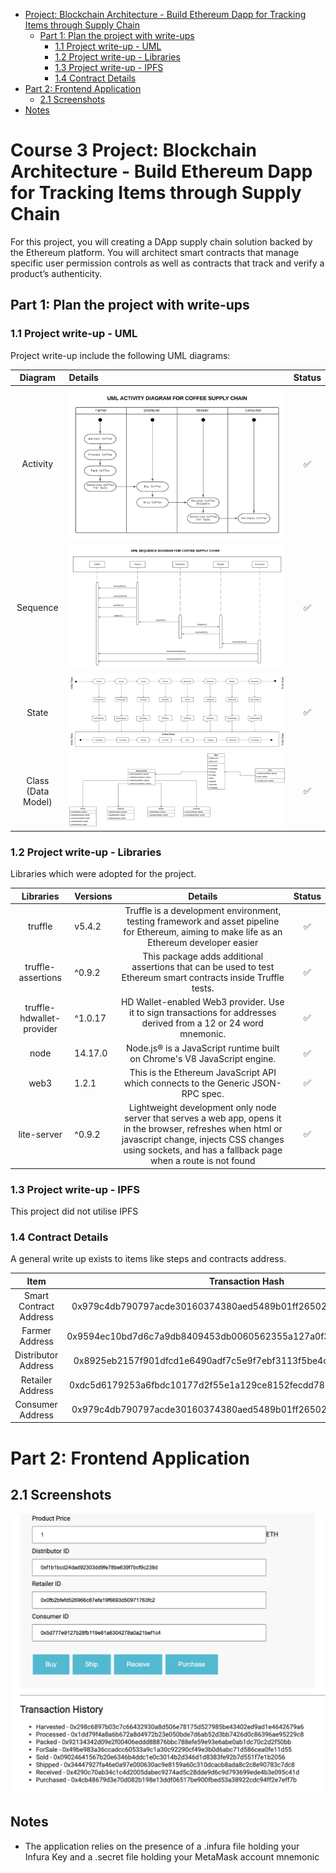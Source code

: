 - [Project: Blockchain Architecture - Build Ethereum Dapp for Tracking Items through Supply Chain](#course-3-project-blockchain-architecture---build-ethereum-dapp-for-tracking-items-through-supply-chain)
  - [Part 1: Plan the project with write-ups](#part-1-plan-the-project-with-write-ups)
    - [1.1 Project write-up - UML](#11-project-write-up---uml)
    - [1.2 Project write-up - Libraries](#12-project-write-up---libraries)
    - [1.3 Project write-up - IPFS](#13-project-write-up---ipfs)
    - [1.4 Contract Details](#14-contract-details)
- [Part 2: Frontend Application](#frontend)
  - [2.1 Screenshots](#frontend-screenshots)
- [Notes](#notes)

# Course 3 Project: Blockchain Architecture - Build Ethereum Dapp for Tracking Items through Supply Chain

For this project, you will creating a DApp supply chain solution backed by the Ethereum platform. You will architect smart contracts that manage specific user permission controls as well as contracts that track and verify a product’s authenticity.

## Part 1: Plan the project with write-ups

### 1.1 Project write-up - UML

Project write-up include the following UML diagrams:

|        Diagram        | Details                       | Status |
| :-------------------: | :---------------------------- | :----: |
|       Activity        | ![](uml/activity_diagram.png) |   ✅   |
|       Sequence        | ![](uml/sequence_diagram.png) |   ✅   |
|         State         | ![](uml/state_diagram.png)    |   ✅   |
| Class<br>(Data Model) | ![](uml/class_diagram.png)    |   ✅   |

### 1.2 Project write-up - Libraries

Libraries which were adopted for the project.

|         Libraries         | Versions |                                                                                                         Details                                                                                                         | Status |
| :-----------------------: | :------- | :---------------------------------------------------------------------------------------------------------------------------------------------------------------------------------------------------------------------: | :----: |
|          truffle          | v5.4.2   |                                      Truffle is a development environment, testing framework and asset pipeline for Ethereum, aiming to make life as an Ethereum developer easier                                       |   ✅   |
|    truffle-assertions     | ^0.9.2   |                                                     This package adds additional assertions that can be used to test Ethereum smart contracts inside Truffle tests.                                                     |   ✅   |
| truffle-hdwallet-provider | ^1.0.17  |                                                    HD Wallet-enabled Web3 provider. Use it to sign transactions for addresses derived from a 12 or 24 word mnemonic.                                                    |   ✅   |
|           node            | 14.17.0  |                                                                        Node.js® is a JavaScript runtime built on Chrome's V8 JavaScript engine.                                                                         |   ✅   |
|           web3            | 1.2.1    |                                                                    This is the Ethereum JavaScript API which connects to the Generic JSON-RPC spec.                                                                     |   ✅   |
|        lite-server        | ^0.9.2   | Lightweight development only node server that serves a web app, opens it in the browser, refreshes when html or javascript change, injects CSS changes using sockets, and has a fallback page when a route is not found |   ✅   |

### 1.3 Project write-up - IPFS

This project did not utilise IPFS

### 1.4 Contract Details

A general write up exists to items like steps and contracts address.

|          Item          |                          Transaction Hash                          | Contract Address                           | Status |
| :--------------------: | :----------------------------------------------------------------: | :----------------------------------------- | :----: |
| Smart Contract Address | 0x979c4db790797acde30160374380aed5489b01ff26502638efa0fe7efebebb3b | 0x435B709A7e57c9D1baB580fEDFe58DA31551e8C4 |   ✅   |
|     Farmer Address     | 0x9594ec10bd7d6c7a9db8409453db0060562355a127a0f3ca639762781e1d91fb | 0xfa51931ad376Ce0869064d3749d880E387E955A4 |   ✅   |
|  Distributor Address   | 0x8925eb2157f901dfcd1e6490adf7c5e9f7ebf3113f5be4c837fe6d03e6490b55 | 0x6f4A713e689A519120186e0ecEb9253cE4e09D9e |   ✅   |
|    Retailer Address    | 0xdc5d6179253a6fbdc10177d2f55e1a129ce8152fecdd7833226c9d985dac9240 | 0x5fE54b951ec4a4Bf255206f88F4E1cfb1095616F |   ✅   |
|    Consumer Address    | 0x979c4db790797acde30160374380aed5489b01ff26502638efa0fe7efebebb3b | 0x435B709A7e57c9D1baB580fEDFe58DA31551e8C4 |   ✅   |

# Part 2: Frontend Application

## 2.1 Screenshots

![alt text](./screen.png 'Screenshot')

## Notes

- The application relies on the presence of a .infura file holding your Infura Key and a .secret file holding your MetaMask account mnemonic
